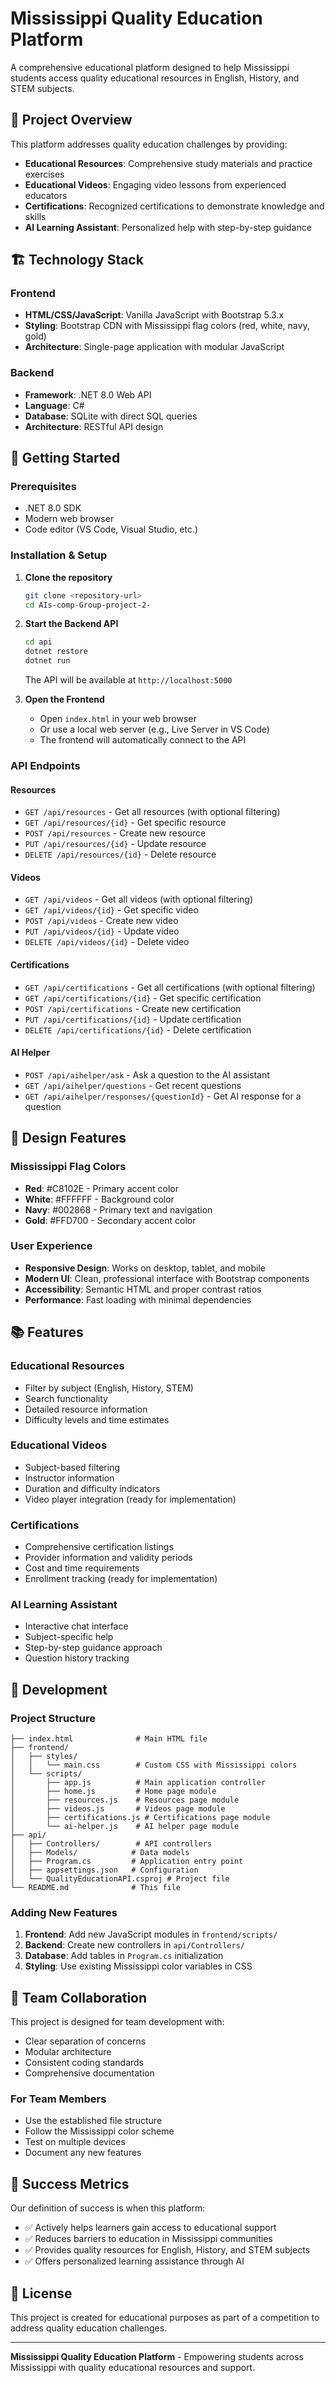 # Mississippi Quality Education Platform

A comprehensive educational platform designed to help Mississippi students access quality educational resources in English, History, and STEM subjects.

## 🎯 Project Overview

This platform addresses quality education challenges by providing:
- **Educational Resources**: Comprehensive study materials and practice exercises
- **Educational Videos**: Engaging video lessons from experienced educators  
- **Certifications**: Recognized certifications to demonstrate knowledge and skills
- **AI Learning Assistant**: Personalized help with step-by-step guidance

## 🏗️ Technology Stack

### Frontend
- **HTML/CSS/JavaScript**: Vanilla JavaScript with Bootstrap 5.3.x
- **Styling**: Bootstrap CDN with Mississippi flag colors (red, white, navy, gold)
- **Architecture**: Single-page application with modular JavaScript

### Backend
- **Framework**: .NET 8.0 Web API
- **Language**: C#
- **Database**: SQLite with direct SQL queries
- **Architecture**: RESTful API design

## 🚀 Getting Started

### Prerequisites
- .NET 8.0 SDK
- Modern web browser
- Code editor (VS Code, Visual Studio, etc.)

### Installation & Setup

1. **Clone the repository**
   ```bash
   git clone <repository-url>
   cd AIs-comp-Group-project-2-
   ```

2. **Start the Backend API**
   ```bash
   cd api
   dotnet restore
   dotnet run
   ```
   The API will be available at `http://localhost:5000`

3. **Open the Frontend**
   - Open `index.html` in your web browser
   - Or use a local web server (e.g., Live Server in VS Code)
   - The frontend will automatically connect to the API

### API Endpoints

#### Resources
- `GET /api/resources` - Get all resources (with optional filtering)
- `GET /api/resources/{id}` - Get specific resource
- `POST /api/resources` - Create new resource
- `PUT /api/resources/{id}` - Update resource
- `DELETE /api/resources/{id}` - Delete resource

#### Videos
- `GET /api/videos` - Get all videos (with optional filtering)
- `GET /api/videos/{id}` - Get specific video
- `POST /api/videos` - Create new video
- `PUT /api/videos/{id}` - Update video
- `DELETE /api/videos/{id}` - Delete video

#### Certifications
- `GET /api/certifications` - Get all certifications (with optional filtering)
- `GET /api/certifications/{id}` - Get specific certification
- `POST /api/certifications` - Create new certification
- `PUT /api/certifications/{id}` - Update certification
- `DELETE /api/certifications/{id}` - Delete certification

#### AI Helper
- `POST /api/aihelper/ask` - Ask a question to the AI assistant
- `GET /api/aihelper/questions` - Get recent questions
- `GET /api/aihelper/responses/{questionId}` - Get AI response for a question

## 🎨 Design Features

### Mississippi Flag Colors
- **Red**: #C8102E - Primary accent color
- **White**: #FFFFFF - Background color
- **Navy**: #002868 - Primary text and navigation
- **Gold**: #FFD700 - Secondary accent color

### User Experience
- **Responsive Design**: Works on desktop, tablet, and mobile
- **Modern UI**: Clean, professional interface with Bootstrap components
- **Accessibility**: Semantic HTML and proper contrast ratios
- **Performance**: Fast loading with minimal dependencies

## 📚 Features

### Educational Resources
- Filter by subject (English, History, STEM)
- Search functionality
- Detailed resource information
- Difficulty levels and time estimates

### Educational Videos
- Subject-based filtering
- Instructor information
- Duration and difficulty indicators
- Video player integration (ready for implementation)

### Certifications
- Comprehensive certification listings
- Provider information and validity periods
- Cost and time requirements
- Enrollment tracking (ready for implementation)

### AI Learning Assistant
- Interactive chat interface
- Subject-specific help
- Step-by-step guidance approach
- Question history tracking

## 🔧 Development

### Project Structure
```
├── index.html              # Main HTML file
├── frontend/
│   ├── styles/
│   │   └── main.css        # Custom CSS with Mississippi colors
│   └── scripts/
│       ├── app.js          # Main application controller
│       ├── home.js         # Home page module
│       ├── resources.js    # Resources page module
│       ├── videos.js       # Videos page module
│       ├── certifications.js # Certifications page module
│       └── ai-helper.js    # AI helper page module
├── api/
│   ├── Controllers/        # API controllers
│   ├── Models/            # Data models
│   ├── Program.cs         # Application entry point
│   ├── appsettings.json   # Configuration
│   └── QualityEducationAPI.csproj # Project file
└── README.md              # This file
```

### Adding New Features

1. **Frontend**: Add new JavaScript modules in `frontend/scripts/`
2. **Backend**: Create new controllers in `api/Controllers/`
3. **Database**: Add tables in `Program.cs` initialization
4. **Styling**: Use existing Mississippi color variables in CSS

## 🤝 Team Collaboration

This project is designed for team development with:
- Clear separation of concerns
- Modular architecture
- Consistent coding standards
- Comprehensive documentation

### For Team Members
- Use the established file structure
- Follow the Mississippi color scheme
- Test on multiple devices
- Document any new features

## 🌟 Success Metrics

Our definition of success is when this platform:
- ✅ Actively helps learners gain access to educational support
- ✅ Reduces barriers to education in Mississippi communities
- ✅ Provides quality resources for English, History, and STEM subjects
- ✅ Offers personalized learning assistance through AI

## 📄 License

This project is created for educational purposes as part of a competition to address quality education challenges.

---

**Mississippi Quality Education Platform** - Empowering students across Mississippi with quality educational resources and support.